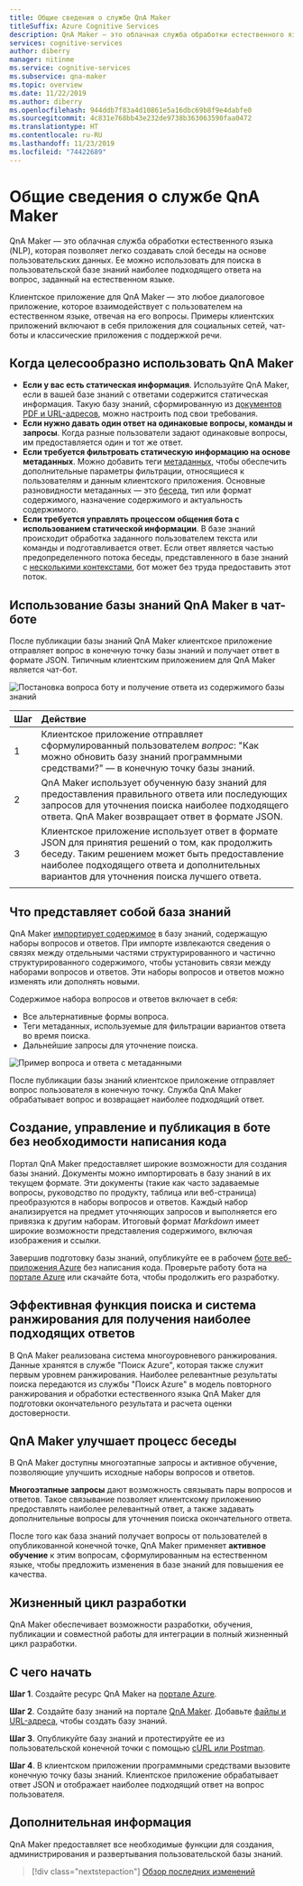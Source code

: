 ```yaml
---
title: Общие сведения о службе QnA Maker
titleSuffix: Azure Cognitive Services
description: QnA Maker — это облачная служба обработки естественного языка, которая позволяет легко создавать слой беседы на основе пользовательских данных. Ее можно использовать для поиска в пользовательской базе знаний наиболее подходящего ответа на вопрос, заданный на естественном языке.
services: cognitive-services
author: diberry
manager: nitinme
ms.service: cognitive-services
ms.subservice: qna-maker
ms.topic: overview
ms.date: 11/22/2019
ms.author: diberry
ms.openlocfilehash: 944ddb7f83a4d10861e5a16dbc69b8f9e4dabfe0
ms.sourcegitcommit: 4c831e768bb43e232de9738b363063590faa0472
ms.translationtype: HT
ms.contentlocale: ru-RU
ms.lasthandoff: 11/23/2019
ms.locfileid: "74422689"
---
```

# <a name="what-is-the-qna-maker-service"></a>Общие сведения о службе QnA Maker

QnA Maker — это облачная служба обработки естественного языка (NLP), которая позволяет легко создавать слой беседы на основе пользовательских данных. Ее можно использовать для поиска в пользовательской базе знаний наиболее подходящего ответа на вопрос, заданный на естественном языке.

Клиентское приложение для QnA Maker — это любое диалоговое приложение, которое взаимодействует с пользователем на естественном языке, отвечая на его вопросы. Примеры клиентских приложений включают в себя приложения для социальных сетей, чат-боты и классические приложения с поддержкой речи.

## <a name="when-to-use-qna-maker"></a>Когда целесообразно использовать QnA Maker

* **Если у вас есть статическая информация**. Используйте QnA Maker, если в вашей базе знаний с ответами содержится статическая информация. Такую базу знаний, сформированную из [документов PDF и URL-адресов](../concepts/data-sources-supported.md), можно настроить под свои требования.
* **Если нужно давать один ответ на одинаковые вопросы, команды и запросы**. Когда разные пользователи задают одинаковые вопросы, им предоставляется один и тот же ответ. 
* **Если требуется фильтровать статическую информацию на основе метаданных**. Можно добавить теги [метаданных](../how-to/metadata-generateanswer-usage.md), чтобы обеспечить дополнительные параметры фильтрации, относящиеся к пользователям и данным клиентского приложения. Основные разновидности метаданных — это [беседа](../how-to/chit-chat-knowledge-base.md), тип или формат содержимого, назначение содержимого и актуальность содержимого.
* **Если требуется управлять процессом общения бота с использованием статической информации**. В базе знаний происходит обработка заданного пользователем текста или команды и подготавливается ответ. Если ответ является частью предопределенного потока беседы, представленного в базе знаний с [несколькими контекстами](../how-to/multiturn-conversation.md), бот может без труда предоставить этот поток.  

## <a name="use-qna-maker-knowledge-base-in-a-chat-bot"></a>Использование базы знаний QnA Maker в чат-боте

После публикации базы знаний QnA Maker клиентское приложение отправляет вопрос в конечную точку базы знаний и получает ответ в формате JSON. Типичным клиентским приложением для QnA Maker является чат-бот.

![Постановка вопроса боту и получение ответа из содержимого базы знаний](../media/qnamaker-overview-learnabout/bot-chat-with-qnamaker.png)

|Шаг|Действие|
|:--|:--|
|1|Клиентское приложение отправляет сформулированный пользователем _вопрос_: "Как можно обновить базу знаний программными средствами?" — в конечную точку базы знаний.|
|2|QnA Maker использует обученную базу знаний для предоставления правильного ответа или последующих запросов для уточнения поиска наиболее подходящего ответа. QnA Maker возвращает ответ в формате JSON.|
|3|Клиентское приложение использует ответ в формате JSON для принятия решений о том, как продолжить беседу. Таким решением может быть предоставление наиболее подходящего ответа и дополнительных вариантов для уточнения поиска лучшего ответа. |
|||

## <a name="what-is-a-knowledge-base"></a>Что представляет собой база знаний 

QnA Maker [импортирует содержимое](../concepts/data-sources-supported.md) в базу знаний, содержащую наборы вопросов и ответов. При импорте извлекаются сведения о связях между отдельными частями структурированного и частично структурированного содержимого, чтобы установить связи между наборами вопросов и ответов. Эти наборы вопросов и ответов можно изменять или дополнять новыми.  

Содержимое набора вопросов и ответов включает в себя:
* Все альтернативные формы вопроса.
* Теги метаданных, используемые для фильтрации вариантов ответа во время поиска.
* Дальнейшие запросы для уточнение поиска.

![Пример вопроса и ответа с метаданными](../media/qnamaker-overview-learnabout/example-question-and-answer-with-metadata.png)

После публикации базы знаний клиентское приложение отправляет вопрос пользователя в конечную точку. Служба QnA Maker обрабатывает вопрос и возвращает наиболее подходящий ответ. 

## <a name="create-manage-and-publish-to-a-bot-without-code"></a>Создание, управление и публикация в боте без необходимости написания кода

Портал QnA Maker предоставляет широкие возможности для создания базы знаний. Документы можно импортировать в базу знаний в их текущем формате. Эти документы (такие как часто задаваемые вопросы, руководство по продукту, таблица или веб-страница) преобразуются в наборы вопросов и ответов. Каждый набор анализируется на предмет уточняющих запросов и выполняется его привязка к другим наборам. Итоговый формат _Markdown_ имеет широкие возможности представления содержимого, включая изображения и ссылки. 

Завершив подготовку базы знаний, опубликуйте ее в рабочем [боте веб-приложения Azure](https://azure.microsoft.com/services/bot-service/) без написания кода. Проверьте работу бота на [портале Azure](https://portal.azure.com) или скачайте бота, чтобы продолжить его разработку. 

## <a name="search-quality-and-ranking-provides-the-best-possible-answer"></a>Эффективная функция поиска и система ранжирования для получения наиболее подходящих ответов

В QnA Maker реализована система многоуровневого ранжирования. Данные хранятся в службе "Поиск Azure", которая также служит первым уровнем ранжирования. Наиболее релевантные результаты поиска передаются из службы "Поиск Azure" в модель повторного ранжирования и обработки естественного языка QnA Maker для подготовки окончательного результата и расчета оценки достоверности.

## <a name="qna-maker-improves-the-conversation-process"></a>QnA Maker улучшает процесс беседы

В QnA Maker доступны многоэтапные запросы и активное обучение, позволяющие улучшить исходные наборы вопросов и ответов. 

**Многоэтапные запросы** дают возможность связывать пары вопросов и ответов. Такое связывание позволяет клиентскому приложению предоставлять наиболее релевантный ответ, а также задавать дополнительные вопросы для уточнения поиска окончательного ответа. 

После того как база знаний получает вопросы от пользователей в опубликованной конечной точке, QnA Maker применяет **активное обучение** к этим вопросам, сформулированным на естественном языке, чтобы предложить изменения в базе знаний для повышения ее качества. 

## <a name="development-lifecycle"></a>Жизненный цикл разработки

QnA Maker обеспечивает возможности разработки, обучения, публикации и совместной работы для интеграции в полный жизненный цикл разработки. 

## <a name="how-do-i-start"></a>С чего начать

**Шаг 1**. Создайте ресурс QnA Maker на [портале Azure](https://portal.azure.com). 

**Шаг 2**. Создайте базу знаний на портале [QnA Maker](https://www.qnamaker.ai). Добавьте [файлы и URL-адреса](../concepts/data-sources-supported.md), чтобы создать базу знаний.  

**Шаг 3**. Опубликуйте базу знаний и протестируйте ее из пользовательской конечной точки с помощью [cURL или Postman](../Quickstarts/get-answer-from-knowledge-base-using-url-tool.md). 

**Шаг 4**. В клиентском приложении программными средствами вызовите конечную точку базы знаний. Клиентское приложение обрабатывает ответ JSON и отображает наиболее подходящий ответ на вопрос пользователя.  

## <a name="next-steps"></a>Дополнительная информация
QnA Maker предоставляет все необходимые функции для создания, администрирования и развертывания пользовательской базы знаний. 

> [!div class="nextstepaction"]
> [Обзор последних изменений](../whats-new.md)
